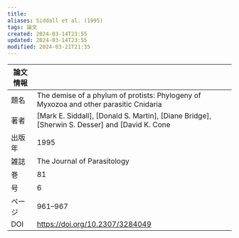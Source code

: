 ```yaml
---
title: 
aliases: Siddall et al. (1995)
tags: 論文
created: 2024-03-14T23:55
updated: 2024-03-14T23:55
modified: 2024-03-21T21:35
---
```


| 論文情報 |                                                                                               |
| ---- | --------------------------------------------------------------------------------------------- |
| 題名   | The demise of a phylum of protists: Phylogeny of Myxozoa and other parasitic Cnidaria         |
| 著者   | [Mark E. Siddall], [Donald S. Martin], [Diane Bridge], [Sherwin S. Desser] and [David K. Cone |
| 出版年  | 1995                                                                                          |
| 雑誌   | The Journal of Parasitology                                                                   |
| 巻    | 81                                                                                            |
| 号    | 6                                                                                             |
| ページ  | 961–967                                                                                       |
| DOI  | https://doi.org/10.2307/3284049                                                               |



